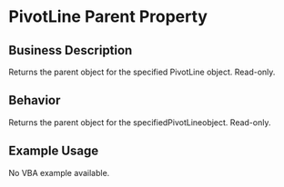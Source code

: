 # PivotLine Parent Property

## Business Description
Returns the parent object for the specified PivotLine object. Read-only.

## Behavior
Returns the parent object for the specifiedPivotLineobject. Read-only.

## Example Usage
No VBA example available.